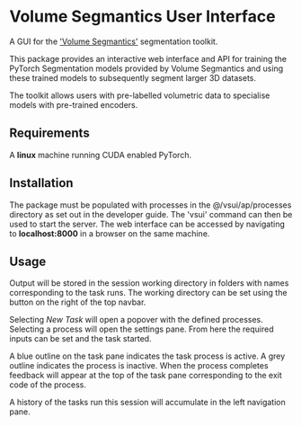 # Volume Segmantics User Interface

A GUI for the ['Volume Segmantics'](https://github.com/DiamondLightSource/volume-segmantics) segmentation toolkit.

This package provides an interactive web interface and API for training the PyTorch Segmentation models provided by Volume Segmantics and using these trained models to subsequently segment larger 3D datasets.<br>

The toolkit allows users with pre-labelled volumetric data to specialise models with pre-trained encoders.

## Requirements

A **linux** machine running CUDA enabled PyTorch.

## Installation 

The package must be populated with processes in the @/vsui/ap/processes directory as set out in the developer guide. The 'vsui' command can then be used to start the server. The web interface can be accessed by navigating to **localhost:8000** in a browser on the same machine.

## Usage

Output will be stored in the session working directory in folders with names corresponding to the task runs. The working directory can be set using the button on the right of the top navbar.<br>

Selecting *New Task* will open a popover with the defined processes. Selecting a process will open the settings pane. From here the required inputs can be set and the task started.<br>

A blue outline on the task pane indicates the task process is active. A grey outline indicates the process is inactive. When the process completes feedback will appear at the top of the task pane corresponding to the exit code of the process.<br>

A history of the tasks run this session will accumulate in the left navigation pane.